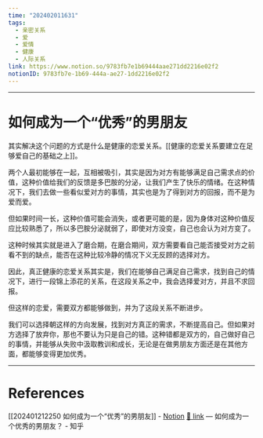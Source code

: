 ```yaml
---
time: "202402011631"
tags:
  - 亲密关系
  - 爱
  - 爱情
  - 健康
  - 人际关系
link: https://www.notion.so/9783fb7e1b69444aae271dd2216e02f2
notionID: 9783fb7e-1b69-444a-ae27-1dd2216e02f2
---
```


--- 
# 如何成为一个“优秀”的男朋友

其实解决这个问题的方式是什么是健康的恋爱关系。[[健康的恋爱关系要建立在足够爱自己的基础之上]]。

两个人最初能够在一起，互相被吸引，其实是因为对方有能够满足自己需求点的价值，这种价值给我们的反馈是多巴胺的分泌，让我们产生了快乐的情绪。在这种情况下，我们去做一些看似爱对方的事情，其实也是为了得到对方的回报，而不是为爱而爱。

但如果时间一长，这种价值可能会消失，或者更可能的是，因为身体对这种价值反应比较熟悉了，所以多巴胺分泌就弱了，即使对方没变，自己也会认为对方变了。

这种时候其实就是进入了磨合期，在磨合期间，双方需要看自己能否接受对方之前看不到的缺点，能否在这种比较冷静的情况下义无反顾的选择对方。

因此，真正健康的恋爱关系其实是，我们在能够自己满足自己需求，找到自己的情况下，进行一段锦上添花的关系，在这段关系之中，我会选择爱对方，并且不求回报。

但这样的恋爱，需要双方都能够做到，并为了这段关系不断进步。

我们可以选择朝这样的方向发展，找到对方真正的需求，不断提高自己。但如果对方选择了放弃你，那也不要认为只是自己的错。这种错都是双方的，自己做好自己的事情，并能够从失败中汲取教训和成长，无论是在做男朋友方面还是在其他方面，都能够变得更加优秀。

---
# References

[[202401212250 如何成为一个“优秀”的男朋友]] - [Notion](https://www.notion.so/202401212250-59ae6e3a29d142fbb5778c147214bd9a?pvs=4)
[🔗 link](https://www.zhihu.com/question/26753619/answer/34280535?utm_campaign=shareopn&utm_medium=social&utm_oi=893206254741250048&utm_psn=1731109479264059392&utm_source=wechat_session) — 如何成为一个优秀的男朋友？ - 知乎
